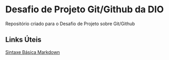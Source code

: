  # Desafio de Projeto Git/Github da DIO
 Repositório criado para o Desafio de Projeto sobre Git/Github

 ## Links Úteis

[Sintaxe Básica Markdown](https://www.markdownguide.org/)
